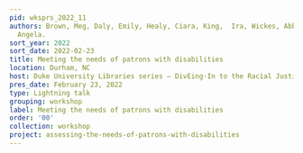 ```yaml
---
pid: wksprs_2022_11
authors: Brown, Meg, Daly, Emily, Healy, Ciara, King,  Ira, Wickes, Abby, & Zoss,
  Angela.
sort_year: 2022
sort_date: 2022-02-23
title: Meeting the needs of patrons with disabilities
location: Durham, NC
host: Duke University Libraries series – DivEing-In to the Racial Justice Roadmap
pres_date: February 23, 2022
type: Lightning talk
grouping: workshop
label: Meeting the needs of patrons with disabilities
order: '00'
collection: workshop
project: assessing-the-needs-of-patrons-with-disabilities
---
```

